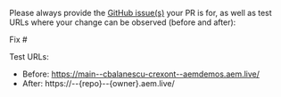 Please always provide the [GitHub issue(s)](../issues) your PR is for, as well as test URLs where your change can be observed (before and after):

Fix #<gh-issue-id>

Test URLs:
- Before: https://main--cbalanescu-crexont--aemdemos.aem.live/
- After: https://<branch>--{repo}--{owner}.aem.live/
